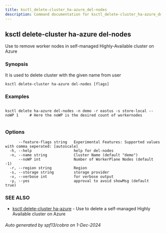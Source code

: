```yaml
---
title: ksctl_delete-cluster_ha-azure_del-nodes
description: Command documentation for ksctl_delete-cluster_ha-azure_del-nodes
---
```


## ksctl delete-cluster ha-azure del-nodes

Use to remove worker nodes in self-managed Highly-Available cluster on Azure

### Synopsis

It is used to delete cluster with the given name from user

```
ksctl delete-cluster ha-azure del-nodes [flags]
```

### Examples

```

ksctl delete ha-azure del-nodes -n demo -r eastus -s store-local --noWP 1     # Here the noWP is the desired count of workernodes
	
```

### Options

```
      --feature-flags string   Experimental Features: Supported values with comma seperated: [autoscale]
  -h, --help                   help for del-nodes
  -n, --name string            Cluster Name (default "demo")
      --noWP int               Number of WorkerPlane Nodes (default -1)
  -r, --region string          Region
  -s, --storage string         storage provider
  -v, --verbose int            for verbose output
  -y, --yes                    approval to avoid showMsg (default true)
```

### SEE ALSO

* [ksctl delete-cluster ha-azure](ksctl_delete-cluster_ha-azure.md)	 - Use to delete a self-managed Highly Available cluster on Azure

###### Auto generated by spf13/cobra on 1-Dec-2024
